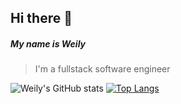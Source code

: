 ## Hi there 👋
##### My name is Weily
>I'm a fullstack software engineer
<!--
**WeilySM/WeilySM** is a ✨ _special_ ✨ repository because its `README.md` (this file) appears on your GitHub profile.

Here are some ideas to get you started:

- 🔭 I’m currently working on ...
- 🌱 I’m currently learning ...
- 👯 I’m looking to collaborate on ...
- 🤔 I’m looking for help with ...
- 💬 Ask me about ...
- 📫 How to reach me: ...
- 😄 Pronouns: ...
- ⚡ Fun fact: ...
-->
![Weily's GitHub stats](https://github-readme-stats.vercel.app/api?username=WeilySM&count_private=true&show_icons=true&theme=radical)
[![Top Langs](https://github-readme-stats.vercel.app/api/top-langs/?username=WeilySM)](https://github.com/WeilySM/github-readme-stats)
